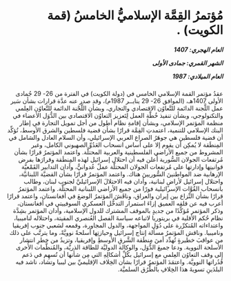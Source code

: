 <h1 dir="rtl">مُؤتمرُ القِمَّة الإسلاميُّ الخامسُ (قمة الكويت) .</h1>

<h5 dir="rtl">العام الهجري:  1407

الشهر القمري: جمادى الأولى

العام الميلادي: 1987</h5>

<p dir="rtl">عقدُ مؤتمر القمة الإسلامي الخامس في (دولة الكويت) في الفترة من 26- 29 جُمادى الأولى 1407هـ، (الموافق 26- 29 ينايــر 1987م)، وقد صدر عنه عدَّة قرارات بشأن سَير عمل اللَّجنة الدائمة للتَّعاوُن الاقتصادي والتجاري، وبشأنِ اللَّجْنة الدائمة للتَّعاوُن العِلمي والتكنولوجي، وبشأن تنفيذ خُطَّة العمل لِتَعزيز التعاوُن الاقتصادي بين الدُّوَل الأعضاء في منظمة المؤتمر الإسلامي، وبشأن إقامةِ نظام أطول من أجل تمويل التجارة في إطار البنك الإسلامي للتنمية، اعتمدتِ القِمَّة قرارًا بشأن قضية فلسطين والشرق الأوسط، تُؤكِّد أن قضية فلسطين هي جوهَرُ الصراع العربي الإسرائيلي، وأن السلام العادل والشامل في المِنطَقة لا يُمكِن أن يقوم إلا على أساس انسحاب العَدُوِّ الصهيوني الكامل، وغير المشروط من جميع الأراضي الفلسطينية والعربية المحتلَّة. واعتمد المؤتمرُ قرارًا بشأن مُرتفعات الجولان السُّورية أُعلن فيه أن احتلال إسرائيل لهذه المِنطَقة وقرارَها بفرض قوانينِها وإدارتها على مُرتفعات الجولان المحتلَّة عملٌ عُدوانيٌّ، وأدان التدابير القَمْعيَّة الإرهابية ضد المواطنينَ السُّوريينَ هناك. واعتمد المؤتمرُ قرارًا بشأن القضيَّة اللبنانيَّة، واحتلال إسرائيل لأراضٍ لبنانية، وأدان فيه الاحتلالَ الإسرائيليَّ لجنوب لبنان، وطالب بانسحاب القُوَّات الإسرائيلية فورًا من جميع الأراضي اللبنانية المحتلَّة. واعتمد المؤتمرُ قرارًا بشأن النِّزاع بين إيران والعراق، وناقَشَ المؤتمرُ الوضعَ في أفغانستان، واعتمد قرارًا أعرب فيه عن قلقه العميق إزاءَ استمرار التدخُّل العسكري السوفييتي في أفغانستان، وذكر المؤتمر مُؤكِّدًا من جديدٍ بالموقف المشترك للدول الإسلامية، وأدان المؤتمر بشِدَّة نظام حُكم الأقلية في بريتوريا لاتباعه سياسةَ الفصل العُنصري المقيتة، واحتلاله لناميبيا، واعتداءاته المُتكرِّرة على دُوَل المواجهة، والدول المجاورة، وقمعه لشعبي جنوب إفريقيا وناميبيا. وناقش المؤتمرُ مسألة إنتاج إسرائيل وحيازتِها أسلحةً نوويَّةً، وما يترتَّب على ذلك من عواقبَ خطيرةٍ تُهدِّد أمنَ مِنطَقة الشَّرقِ الأوسطِ وإفريقيا، وتزيدُ من خطرِ انتشار الأسلحة النووية. ودعا جميعَ الدُّوَل، والوكالة الدوليَّة للطاقة الذريَّة، والمُنظَّمات الأُخرى إلى وقف التعاوُن العِلمي مع إسرائيل بكُلِّ أشكالِهِ التي مِن شأنها أن تُسهِم في دَعم قُدُراتها النوويَّة. واعتمَدَ المؤتمرُ قرارًا بشأن الخِلاف الإقليميِّ بين ليبيا وتشاد، ناشد فيه البلدَينِ تسويةَ هذا الخِلافِ بالطُّرُق السلميَّة.</p></br>
